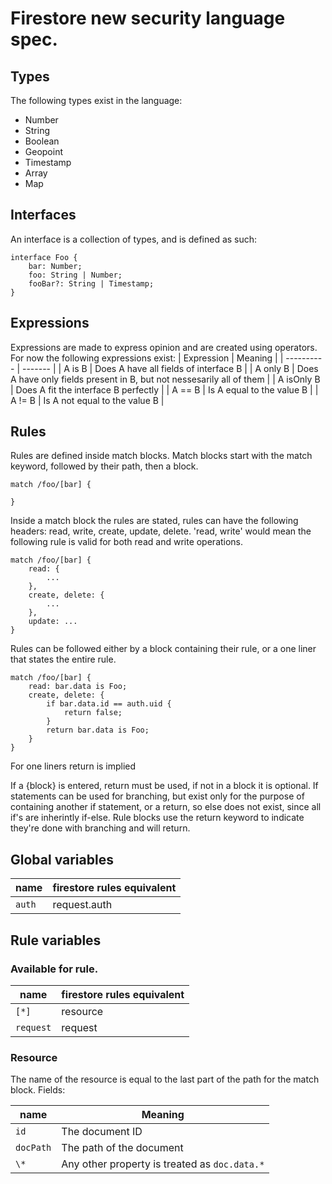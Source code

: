 # Firestore new security language spec.

## Types

The following types exist in the language:

-   Number
-   String
-   Boolean
-   Geopoint
-   Timestamp
-   Array
-   Map

## Interfaces

An interface is a collection of types, and is defined as such:

```
interface Foo {
    bar: Number;
    foo: String | Number;
    fooBar?: String | Timestamp;
}
```

## Expressions

Expressions are made to express opinion and are created using operators.
For now the following expressions exist:
| Expression | Meaning |
| ---------- | ------- |
| A is B | Does A have all fields of interface B |
| A only B | Does A have only fields present in B, but not nessesarily all of them |
| A isOnly B | Does A fit the interface B perfectly |
| A == B | Is A equal to the value B |
| A != B | Is A not equal to the value B |

## Rules

Rules are defined inside match blocks. Match blocks start with the match keyword, followed by their path, then a block.

```
match /foo/[bar] {

}
```

Inside a match block the rules are stated, rules can have the following headers: read, write, create, update, delete. 'read, write' would mean the following rule is valid for both read and write operations.

```
match /foo/[bar] {
    read: {
        ...
    },
    create, delete: {
        ...
    },
    update: ...
}
```

Rules can be followed either by a block containing their rule, or a one liner that states the entire rule.

```
match /foo/[bar] {
    read: bar.data is Foo;
    create, delete: {
        if bar.data.id == auth.uid {
            return false;
        }
        return bar.data is Foo;
    }
}
```

For one liners return is implied

If a {block} is entered, return must be used, if not in a block it is optional. If statements can be used for branching, but exist only for the purpose of containing another if statement, or a return, so else does not exist, since all if's are inherintly if-else.
Rule blocks use the return keyword to indicate they're done with branching and will return.

## Global variables

| name   | firestore rules equivalent |
| ------ | -------------------------- |
| `auth` | request.auth               |

## Rule variables

### Available for rule.

| name      | firestore rules equivalent |
| --------- | -------------------------- |
| `[*]`     | resource                   |
| `request` | request                    |

### Resource

The name of the resource is equal to the last part of the path for the match block.
Fields:

| name      | Meaning                                       |
| --------- | --------------------------------------------- |
| `id`      | The document ID                               |
| `docPath` | The path of the document                      |
| `\*`      | Any other property is treated as `doc.data.*` |
